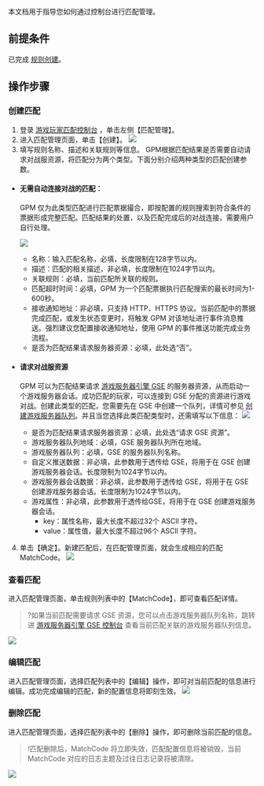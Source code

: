 本文档用于指导您如何通过控制台进行匹配管理。

## 前提条件

已完成 [规则创建](https://cloud.tencent.com/document/product/1294/48962)。

## 操作步骤

### 创建匹配

1. 登录 [游戏玩家匹配控制台](https://console.cloud.tencent.com/gpm) ，单击左侧【匹配管理】。
2. 进入匹配管理页面，单击【创建】。
   ![](https://main.qcloudimg.com/raw/3fdf7b62de89ae5e1fb720de402fef0c.jpg)
3. 填写规则名称、描述和关联规则等信息。
   GPM根据匹配结果是否需要自动请求对战服资源，将匹配分为两个类型。下面分别介绍两种类型的匹配创建参数。

<span id="test2"></span>

 - #### 无需自动连接对战的匹配：

   GPM 仅为此类型匹配进行匹配票据撮合，即按配置的规则搜索到符合条件的票据形成完整匹配。匹配结果的处置，以及匹配完成后的对战连接，需要用户自行处理。

   ![](https://main.qcloudimg.com/raw/39e505fc68bd087f36edda453bea460f.jpg)

   - 名称：输入匹配名称，必填，长度限制在128字节以内。
   - 描述：匹配的相关描述，非必填，长度限制在1024字节以内。
   - 关联规则：必填，当前匹配所关联的规则。
   - 匹配超时时间：必填，GPM 为一个匹配票据执行匹配搜索的最长时间为1-600秒。
   - 接收通知地址：非必填，只支持 HTTP、HTTPS 协议。当前匹配中的票据完成匹配，或发生状态变更时，将触发 GPM 对该地址进行事件消息推送。强烈建议您配置接收通知地址，使用 GPM 的事件推送功能完成业务流程。
   - 是否为匹配结果请求服务器资源：必填，此处选“否”。



<span id="test2"></span>

- #### 请求对战服资源

  GPM 可以为匹配结果请求 [游戏服务器引擎 GSE](https://cloud.tencent.com/document/product/1165) 的服务器资源，从而启动一个游戏服务器会话。成功匹配的玩家，可以连接到 GSE 分配的资源进行游戏对战。创建此类型的匹配，您需要先在 GSE 中创建一个队列，详情可参见 [创建游戏服务器队列](https://cloud.tencent.com/document/product/1165/41031)。并且当您选择此类匹配类型时，还需填写以下信息：
  ![](https://main.qcloudimg.com/raw/c6b59a8772b9a3eb003fd3c591ab75c9.jpg)

   - 是否为匹配结果请求服务器资源：必填，此处选“请求 GSE 资源”。
   - 游戏服务器队列地域：必填，GSE 服务器队列所在地域。
   - 游戏服务器队列：必填，GSE 的服务器队列名称。
   - 自定义推送数据：非必填，此参数用于透传给 GSE，将用于在 GSE 创建游戏服务器会话。长度限制为1024字节以内。
   - 游戏服务器会话数据：非必填，此参数用于透传给 GSE，将用于在 GSE 创建游戏服务器会话。长度限制为1024字节以内。
   - 游戏属性：非必填，此参数用于透传给GSE，将用于在 GSE 创建游戏服务器会话。
     - key：属性名称，最大长度不超过32个 ASCll 字符。
     - value：属性值，最大长度不超过96个 ASCll 字符。

4. 单击【确定】。新建匹配后，在匹配管理页面，就会生成相应的匹配 MatchCode。
   ![](https://main.qcloudimg.com/raw/e459b3948922bbe38b947f5be0d70789.jpg)

### 查看匹配

进入匹配管理页面，单击规则列表中的【MatchCode】，即可查看匹配详情。

>?如果当前匹配需要请求 GSE 资源，您可以点击游戏服务器队列名称，跳转进 [游戏服务器引擎 GSE 控制台](https://console.cloud.tencent.com/gpm) 查看当前匹配关联的游戏服务器队列信息。
>
![](https://main.qcloudimg.com/raw/09ab6b99d7693c41a660876221b75090.jpg)

### 编辑匹配

进入匹配管理页面，选择匹配列表中的【编辑】操作，即可对当前匹配的信息进行编辑。成功完成编辑的匹配，新的配置信息将即刻生效。
![](https://main.qcloudimg.com/raw/0c13529c6f90f594e31db393af65d439.jpg)

### 删除匹配

进入匹配管理页面，选择匹配列表中的【删除】操作，即可删除当前匹配的信息。

>!匹配删除后，MatchCode 将立即失效，匹配配置信息将被销毁，当前 MatchCode 对应的日志主题及过往日志记录将被清除。
>
![](https://main.qcloudimg.com/raw/c62c5fe0a841c939342e915d184ce320.jpg)



